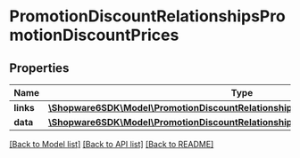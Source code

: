 # PromotionDiscountRelationshipsPromotionDiscountPrices

## Properties
Name | Type | Description | Notes
------------ | ------------- | ------------- | -------------
**links** | [**\Shopware6SDK\Model\PromotionDiscountRelationshipsPromotionDiscountPricesLinks**](PromotionDiscountRelationshipsPromotionDiscountPricesLinks.md) |  | [optional] 
**data** | [**\Shopware6SDK\Model\PromotionDiscountRelationshipsPromotionDiscountPricesData[]**](PromotionDiscountRelationshipsPromotionDiscountPricesData.md) |  | [optional] 

[[Back to Model list]](../../README.md#documentation-for-models) [[Back to API list]](../../README.md#documentation-for-api-endpoints) [[Back to README]](../../README.md)

